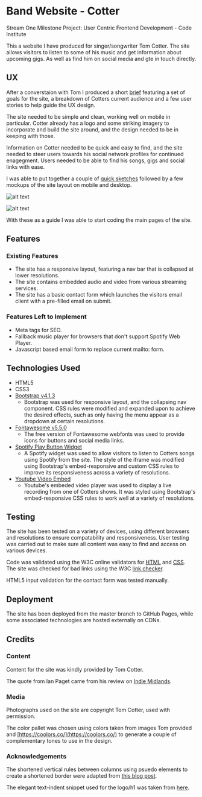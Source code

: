 # Band Website - Cotter

Stream One Milestone Project: User Centric Frontend Development - Code Institute

This a website I have produced for singer/songwriter Tom Cotter. The site allows visitors to listen to some of his music and get information about upcoming gigs. As well as find him on social media and gte in touch directly.
 
## UX

After a converstaion with Tom I produced a short [brief](https://github.com/ASquirrelsTail/band-website/blob/master/pre-prod/brief.md) featuring a set of goals for the site, a breakdown of Cotters current audience and a few user stories to help guide the UX design.

The site needed to be simple and clean, working well on mobile in particular. Cotter already has a logo and some striking imagery to incorporate and build the site around, and the design needed to be in keeping with those.

Information on Cotter needed to be quick and easy to find, and the site needed to steer users towards his social network profiles for continued enagegment. Users needed to be able to find his songs, gigs and social links with ease.

I was able to put together a couple of [quick sketches](https://asquirrelstail.github.io/band-website/pre-prod/initial-sketches.JPG) followed by a few mockups of the site layout on mobile and desktop.

![alt text](https://asquirrelstail.github.io/band-website/pre-prod/wireframe-1.JPG "Wireframe 1")

![alt text](https://asquirrelstail.github.io/band-website/pre-prod/wireframe-2.JPG "Wireframe 2")

With these as a guide I was able to start coding the main pages of the site.

## Features

 
### Existing Features

- The site has a responsive layout, featuring a nav bar that is collapsed at lower resolutions.
- The site contains embedded audio and video from various streaming services.
- The site has a basic contact form which launches the visitors email client with a pre-filled email on submit.

### Features Left to Implement

- Meta tags for SEO.
- Fallback music player for browsers that don't support Spotify Web Player.
- Javascript based email form to replace current mailto: form.

## Technologies Used

- HTML5
- CSS3
- [Bootstrap v4.1.3](https://getbootstrap.com/)
    -  Bootstrap was used for responsive layout, and the collapsing nav component. CSS rules were modified and expanded upon to achieve the desired effects, such as only having the menu appear as a dropdown at certain resolutions.
- [Fontawesome v5.5.0](https://fontawesome.com/)
    -  The free version of Fontawesome webfonts was used to provide icons for buttons and social media links.
- [Spotify Play Button Widget](https://developer.spotify.com/documentation/widgets/generate/play-button/)
    -  A Spotify widget was used to allow visitors to listen to Cotters songs using Spotify from the site. The style of the iframe was modified using Bootstrap's embed-responsive and custom CSS rules to improve its responsiveness across a variety of resolutions.
- [Youtube Video Embed](https://developers.google.com/youtube/player_parameters)
    -  Youtube's embeded video player was used to display a live recording from one of Cotters shows. It was styled using Bootstrap's embed-responsive CSS rules to work well at a variety of resolutions.

## Testing

The site has been tested on a variety of devices, using different browsers and resolutions to ensure compatability and responsiveness. User testing was carried out to make sure all content was easy to find and access on various devices.

Code was validated using the W3C online validators for [HTML](https://validator.w3.org/) and [CSS](http://jigsaw.w3.org/css-validator/). The site was checked for bad links using the W3C [link checker](https://validator.w3.org/checklink).

HTML5 input validation for the contact form was tested manually.

## Deployment

The site has been deployed from the master branch to GitHub Pages, while some associated technologies are hosted externally on CDNs.

## Credits

### Content
Content for the site was kindly provided by Tom Cotter. 

The quote from Ian Paget came from his review on [Indie Midlands](http://www.indiemidlands.com/2018/05/31/live-review-charles-watson-hare-hounds/).

### Media
Photographs used on the site are copyright Tom Cotter, used with permission.

The color pallet was chosen using colors taken from images Tom provided and [https://coolors.co/](https://coolors.co/) to generate a couple of complementary tones to use in the design.

### Acknowledgements

The shortened vertical rules between columns using psuedo elements to create a shortened border were adapted from [this blog post](https://ivan.reallusiondesign.com/how-to-make-border-smaller-than-div/).

The elegant text-indent snippet used for the logo/h1 was taken from [here](http://www.zeldman.com/2012/03/01/replacing-the-9999px-hack-new-image-replacement/).